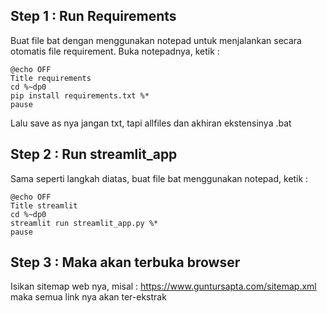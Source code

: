 ## Step 1 : Run Requirements
Buat file bat dengan menggunakan notepad untuk menjalankan secara otomatis file requirement. Buka notepadnya, ketik :
```
@echo OFF
Title requirements
cd %~dp0
pip install requirements.txt %*
pause
```
Lalu save as nya jangan txt, tapi allfiles dan akhiran ekstensinya .bat
## Step 2 : Run streamlit_app
Sama seperti langkah diatas, buat file bat menggunakan notepad, ketik :
```
@echo OFF
Title streamlit
cd %~dp0
streamlit run streamlit_app.py %*
pause
```
## Step 3 : Maka akan terbuka browser
Isikan sitemap web nya, misal : https://www.guntursapta.com/sitemap.xml maka semua link nya akan ter-ekstrak
